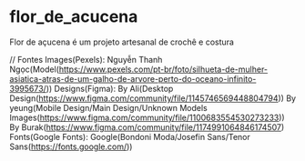 # flor_de_acucena
Flor de açucena é um projeto artesanal de crochê e costura

// Fontes
Images(Pexels):
    Nguyễn Thanh Ngọc(Model(https://www.pexels.com/pt-br/foto/silhueta-de-mulher-asiatica-atras-de-um-galho-de-arvore-perto-do-oceano-infinito-3995673/))
Designs(Figma):
    By Ali(Desktop Design(https://www.figma.com/community/file/1145746569448804794))
    By yeung(Mobile Design/Main Design/Unknown Models Images(https://www.figma.com/community/file/1100683554530273233))
    By Burak(https://www.figma.com/community/file/1174991064846174507)
Fonts(Google Fonts):
    Google(Bondoni Moda/Josefin Sans/Tenor Sans(https://fonts.google.com/))